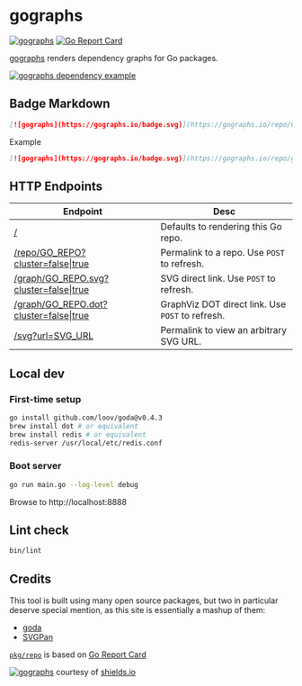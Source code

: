 # gographs

[![gographs](https://gographs.io/badge.svg)](https://gographs.io/repo/github.com/siggy/gographs?cluster=true)
[![Go Report Card](https://goreportcard.com/badge/github.com/siggy/gographs)](https://goreportcard.com/report/github.com/siggy/gographs)

[gographs](https://gographs.io) renders dependency graphs for Go packages.

[![gographs dependency example](https://gographs.io/graph/github.com/siggy/gographs.svg?cluster=true)](https://gographs.io)

## Badge Markdown

```md
[![gographs](https://gographs.io/badge.svg)](https://gographs.io/repo/GO_REPO?[cluster=true|false])
```

Example
```md
[![gographs](https://gographs.io/badge.svg)](https://gographs.io/repo/github.com/siggy/gographs?cluster=true)
```

## HTTP Endpoints

| Endpoint | Desc |
| --- | --- |
| [/](https://gographs.io) | Defaults to rendering this Go repo. |
| [/repo/GO_REPO?cluster=false\|true](https://gographs.io/repo/github.com/siggy/gographs?cluster=true) | Permalink to a repo. Use `POST` to refresh. |
| [/graph/GO_REPO.svg?cluster=false\|true](https://gographs.io/graph/github.com/siggy/gographs.svg?cluster=true) | SVG direct link. Use `POST` to refresh. |
| [/graph/GO_REPO.dot?cluster=false\|true](https://gographs.io/graph/github.com/siggy/gographs.dot?cluster=true) | GraphViz DOT direct link. Use `POST` to refresh. |
| [/svg?url=SVG_URL](https://gographs.io/svg?url=https://upload.wikimedia.org/wikipedia/commons/0/05/Go_Logo_Blue.svg) | Permalink to view an arbitrary SVG URL. |

## Local dev

### First-time setup

```bash
go install github.com/loov/goda@v0.4.3
brew install dot # or equivalent
brew install redis # or equivalent
redis-server /usr/local/etc/redis.conf
```

### Boot server

```bash
go run main.go --log-level debug
```

Browse to http://localhost:8888

## Lint check

```bash
bin/lint
```

## Credits

This tool is built using many open source packages, but two in particular
deserve special mention, as this site is essentially a mashup of them:

- [goda](https://github.com/loov/goda)
- [SVGPan](https://github.com/bumbu/svg-pan-zoom)

[`pkg/repo`](./pkg/repo) is based on [Go Report Card](https://github.com/gojp/goreportcard)

[![gographs](https://gographs.io/badge.svg)](https://gographs.io/repo/github.com/siggy/gographs?cluster=true) courtesy of [shields.io](https://shields.io/)
